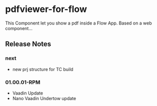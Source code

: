 # pdfviewer-for-flow

This Component let you show a pdf inside a Flow App.
Based on a web component...

## Release Notes

### next
* new prj structure for TC build

### 01.00.01-RPM
* Vaadin Update 
* Nano Vaadin Undertow update